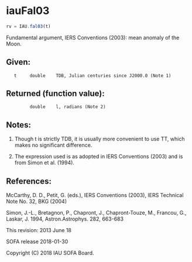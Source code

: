 # iauFal03

```js
rv = IAU.fal03(t)
```

Fundamental argument, IERS Conventions (2003):
mean anomaly of the Moon.

## Given:
```
   t     double    TDB, Julian centuries since J2000.0 (Note 1)
```

## Returned (function value):
```
         double    l, radians (Note 2)
```

## Notes:

1) Though t is strictly TDB, it is usually more convenient to use
   TT, which makes no significant difference.

2) The expression used is as adopted in IERS Conventions (2003) and
   is from Simon et al. (1994).

## References:

   McCarthy, D. D., Petit, G. (eds.), IERS Conventions (2003),
   IERS Technical Note No. 32, BKG (2004)

   Simon, J.-L., Bretagnon, P., Chapront, J., Chapront-Touze, M.,
   Francou, G., Laskar, J. 1994, Astron.Astrophys. 282, 663-683

This revision:  2013 June 18

SOFA release 2018-01-30

Copyright (C) 2018 IAU SOFA Board.